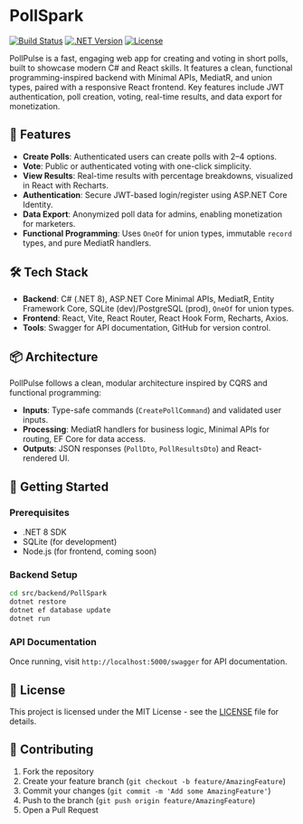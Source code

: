 # PollSpark

[![Build Status](https://github.com/YOUR_USERNAME/PollSpark/actions/workflows/build.yml/badge.svg)](https://github.com/YOUR_USERNAME/PollSpark/actions/workflows/build.yml)
[![.NET Version](https://img.shields.io/badge/.NET-8.0-blue.svg)](https://dotnet.microsoft.com/download/dotnet/8.0)
[![License](https://img.shields.io/badge/license-MIT-green.svg)](LICENSE)

PollPulse is a fast, engaging web app for creating and voting in short polls, built to showcase modern C# and React skills. It features a clean, functional programming-inspired backend with Minimal APIs, MediatR, and union types, paired with a responsive React frontend. Key features include JWT authentication, poll creation, voting, real-time results, and data export for monetization.

## 🚀 Features
- **Create Polls**: Authenticated users can create polls with 2–4 options.
- **Vote**: Public or authenticated voting with one-click simplicity.
- **View Results**: Real-time results with percentage breakdowns, visualized in React with Recharts.
- **Authentication**: Secure JWT-based login/register using ASP.NET Core Identity.
- **Data Export**: Anonymized poll data for admins, enabling monetization for marketers.
- **Functional Programming**: Uses `OneOf` for union types, immutable `record` types, and pure MediatR handlers.

## 🛠️ Tech Stack
- **Backend**: C# (.NET 8), ASP.NET Core Minimal APIs, MediatR, Entity Framework Core, SQLite (dev)/PostgreSQL (prod), `OneOf` for union types.
- **Frontend**: React, Vite, React Router, React Hook Form, Recharts, Axios.
- **Tools**: Swagger for API documentation, GitHub for version control.

## 📦 Architecture
PollPulse follows a clean, modular architecture inspired by CQRS and functional programming:
- **Inputs**: Type-safe commands (`CreatePollCommand`) and validated user inputs.
- **Processing**: MediatR handlers for business logic, Minimal APIs for routing, EF Core for data access.
- **Outputs**: JSON responses (`PollDto`, `PollResultsDto`) and React-rendered UI.

## 🚦 Getting Started

### Prerequisites
- .NET 8 SDK
- SQLite (for development)
- Node.js (for frontend, coming soon)

### Backend Setup
```bash
cd src/backend/PollSpark
dotnet restore
dotnet ef database update
dotnet run
```

### API Documentation
Once running, visit `http://localhost:5000/swagger` for API documentation.

## 📝 License
This project is licensed under the MIT License - see the [LICENSE](LICENSE) file for details.

## 🤝 Contributing
1. Fork the repository
2. Create your feature branch (`git checkout -b feature/AmazingFeature`)
3. Commit your changes (`git commit -m 'Add some AmazingFeature'`)
4. Push to the branch (`git push origin feature/AmazingFeature`)
5. Open a Pull Request
